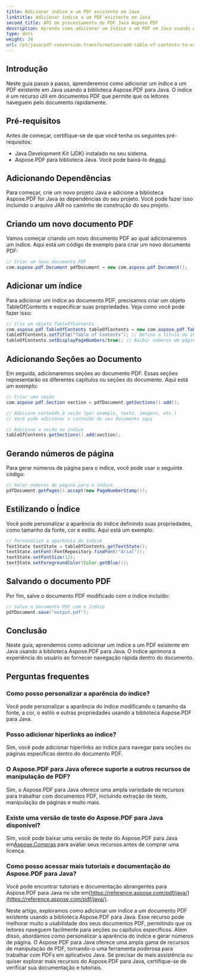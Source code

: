 ```yaml
---
title: Adicionar índice a um PDF existente em Java
linktitle: Adicionar índice a um PDF existente em Java
second_title: API de processamento de PDF Java Aspose.PDF
description: Aprenda como adicionar um índice a um PDF em Java usando Aspose.PDF para Java. Melhore a navegação do documento com este guia passo a passo.
type: docs
weight: 34
url: /pt/java/pdf-conversion-transformation/add-table-of-contents-to-existing-pdf-in-java/
---
```


## Introdução
Neste guia passo a passo, aprenderemos como adicionar um índice a um PDF existente em Java usando a biblioteca Aspose.PDF para Java. O índice é um recurso útil em documentos PDF que permite que os leitores naveguem pelo documento rapidamente.

## Pré-requisitos
Antes de começar, certifique-se de que você tenha os seguintes pré-requisitos:
- Java Development Kit (JDK) instalado no seu sistema.
-  Aspose.PDF para biblioteca Java. Você pode baixá-lo de[aqui](https://releases.aspose.com/pdf/java/).

## Adicionando Dependências
Para começar, crie um novo projeto Java e adicione a biblioteca Aspose.PDF for Java às dependências do seu projeto. Você pode fazer isso incluindo o arquivo JAR no caminho de construção do seu projeto.

## Criando um novo documento PDF
Vamos começar criando um novo documento PDF ao qual adicionaremos um índice. Aqui está um código de exemplo para criar um novo documento PDF:

```java
// Criar um novo documento PDF
com.aspose.pdf.Document pdfDocument = new com.aspose.pdf.Document();
```

## Adicionar um índice
Para adicionar um índice ao documento PDF, precisamos criar um objeto TableOfContents e especificar suas propriedades. Veja como você pode fazer isso:

```java
// Crie um objeto TableOfContents
com.aspose.pdf.TableOfContents tableOfContents = new com.aspose.pdf.TableOfContents();
tableOfContents.setTitle("Table of Contents"); // Defina o título do índice
tableOfContents.setDisplayPageNumbers(true); // Exibir números de página
```

## Adicionando Seções ao Documento
Em seguida, adicionaremos seções ao documento PDF. Essas seções representarão os diferentes capítulos ou seções do documento. Aqui está um exemplo:

```java
// Criar uma seção
com.aspose.pdf.Section section = pdfDocument.getSections().add();

// Adicione conteúdo à seção (por exemplo, texto, imagens, etc.)
// Você pode adicionar o conteúdo do seu documento aqui

// Adicione a seção ao índice
tableOfContents.getSections().add(section);
```

## Gerando números de página
Para gerar números de página para o índice, você pode usar o seguinte código:

```java
// Gerar números de página para o índice
pdfDocument.getPages().accept(new PageNumberStamp());
```

## Estilizando o Índice
Você pode personalizar a aparência do índice definindo suas propriedades, como tamanho da fonte, cor e estilo. Aqui está um exemplo:

```java
// Personalize a aparência do índice
TextState textState = tableOfContents.getTextState();
textState.setFont(FontRepository.findFont("Arial"));
textState.setFontSize(12);
textState.setForegroundColor(Color.getBlue());
```

## Salvando o documento PDF
Por fim, salve o documento PDF modificado com o índice incluído:

```java
// Salve o documento PDF com o índice
pdfDocument.save("output.pdf");
```

## Conclusão
Neste guia, aprendemos como adicionar um índice a um PDF existente em Java usando a biblioteca Aspose.PDF para Java. O índice aprimora a experiência do usuário ao fornecer navegação rápida dentro do documento.

## Perguntas frequentes
### Como posso personalizar a aparência do índice?
Você pode personalizar a aparência do índice modificando o tamanho da fonte, a cor, o estilo e outras propriedades usando a biblioteca Aspose.PDF para Java.

### Posso adicionar hiperlinks ao índice?
Sim, você pode adicionar hiperlinks ao índice para navegar para seções ou páginas específicas dentro do documento PDF.

### O Aspose.PDF para Java oferece suporte a outros recursos de manipulação de PDF?
Sim, o Aspose.PDF para Java oferece uma ampla variedade de recursos para trabalhar com documentos PDF, incluindo extração de texto, manipulação de páginas e muito mais.

### Existe uma versão de teste do Aspose.PDF para Java disponível?
 Sim, você pode baixar uma versão de teste do Aspose.PDF para Java em[Aspose.Compras](https://purchase.aspose.com/temporary-license/) para avaliar seus recursos antes de comprar uma licença.

### Como posso acessar mais tutoriais e documentação do Aspose.PDF para Java?
 Você pode encontrar tutoriais e documentação abrangentes para Aspose.PDF para Java no site em[https://reference.aspose.com/pdf/java/](https://reference.aspose.com/pdf/java/).

Neste artigo, exploramos como adicionar um índice a um documento PDF existente usando a biblioteca Aspose.PDF para Java. Esse recurso pode melhorar muito a usabilidade dos seus documentos PDF, permitindo que os leitores naveguem facilmente para seções ou capítulos específicos. Além disso, abordamos como personalizar a aparência do índice e gerar números de página. O Aspose.PDF para Java oferece uma ampla gama de recursos de manipulação de PDF, tornando-o uma ferramenta poderosa para trabalhar com PDFs em aplicativos Java. Se precisar de mais assistência ou quiser explorar mais recursos do Aspose.PDF para Java, certifique-se de verificar sua documentação e tutoriais.